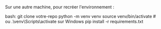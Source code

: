 Sur une autre machine, pour recréer l'environnement :

bash:
git clone votre-repo
python -m venv venv
source venv/bin/activate  # ou .\venv\Scripts\activate sur Windows
pip install -r requirements.txt
